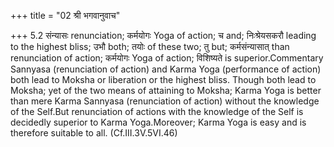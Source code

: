 +++
title = "02 श्री भगवानुवाच"

+++
5.2 संन्यासः renunciation; कर्मयोगः Yoga of action; च and; निःश्रेयसकरौ
leading to the highest bliss; उभौ both; तयोः of these two; तु but;
कर्मसंन्यासात् than renunciation of action; कर्मयोगः Yoga of action;
विशिष्यते is superior.Commentary Sannyasa (renunciation of action) and
Karma Yoga (performance of action) both lead to Moksha or liberation or
the highest bliss. Though both lead to Moksha; yet of the two means of
attaining to Moksha; Karma Yoga is better than mere Karma Sannyasa
(renunciation of action) without the knowledge of the Self.But
renunciation of actions with the knowledge of the Self is decidedly
superior to Karma Yoga.Moreover; Karma Yoga is easy and is therefore
suitable to all. (Cf.III.3V.5VI.46)
